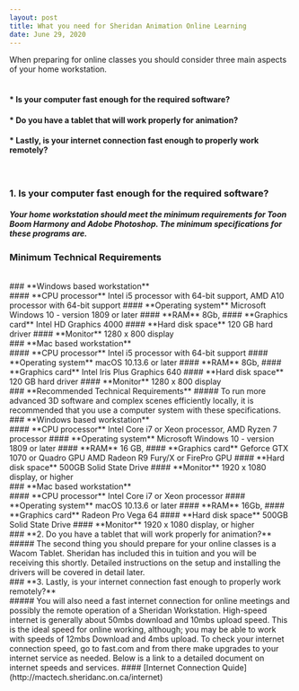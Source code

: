 ```yaml
---
layout: post
title: What you need for Sheridan Animation Online Learning 
date: June 29, 2020
--- 
```

When preparing for online classes you should consider three main aspects of your home workstation.  
<br>
#### * Is your computer fast enough for the required software?  
#### * Do you have a tablet that will work properly for animation?  
#### * Lastly, is your internet connection fast enough to properly work remotely?   
<br>
 

### **1. Is your computer fast enough for the required software?**  
##### Your home workstation should meet the minimum requirements for Toon Boom Harmony and Adobe Photoshop. The minimum specifications for these programs are.<br> 
### **Minimum Technical Requirements**  
<br>
### **Windows based workstation**
<br>
#### **CPU processor**  
 Intel i5 processor with 64-bit support,  
 AMD A10 processor with 64-bit support  
#### **Operating system**  
 Microsoft Windows 10 - version 1809 or later  
#### **RAM**  
 8Gb,    
#### **Graphics card**
 Intel HD Graphics 4000   
#### **Hard disk space**  
 120 GB hard driver   
#### **Monitor**
 1280 x 800 display  
<br>
### **Mac based workstation**
<br>
#### **CPU processor**  
 Intel i5 processor with 64-bit support  
#### **Operating system**  
 macOS 10.13.6 or later    
#### **RAM**  
 8Gb,    
#### **Graphics card**
 Intel Iris Plus Graphics 640    
#### **Hard disk space**  
 120 GB hard driver   
#### **Monitor**
 1280 x 800 display  
<br>
### **Recommended Technical Requirements**  
##### To run more advanced 3D software and complex scenes efficiently locally, it is recommended that you use a computer system with these specifications.
<br>
### **Windows based workstation**
<br>
#### **CPU processor**  
 Intel Core i7 or Xeon processor,  
 AMD Ryzen 7 processor   
#### **Operating system**  
 Microsoft Windows 10 - version 1809 or later  
#### **RAM**  
 16 GB,    
#### **Graphics card**
 Geforce GTX 1070 or Quadro GPU   
 AMD Radeon R9 Fury/X or FirePro GPU  
#### **Hard disk space**  
 500GB Solid State Drive    
#### **Monitor**
 1920 x 1080 display, or higher  
<br>
### **Mac based workstation**
<br>
#### **CPU processor**  
 Intel Core i7 or Xeon processor   
#### **Operating system**  
 macOS 10.13.6 or later    
#### **RAM**  
 16Gb,    
#### **Graphics card**
 Radeon Pro Vega 64     
#### **Hard disk space**  
 500GB Solid State Drive    
#### **Monitor**
 1920 x 1080 display, or higher   
<br>
### **2. Do you have a tablet that will work properly for animation?**  
<br>
##### The second thing you should prepare for your online classes is a Wacom Tablet.  Sheridan has included this in tuition and you will be receiving this shortly. Detailed instructions on the setup and installing the drivers will be covered in detail later.  
<br>
### **3. Lastly, is your internet connection fast enough to properly work remotely?**  
<br>
##### You will also need a fast internet connection for online meetings and possibly the remote operation of a Sheridan Workstation.  High-speed internet is generally about 50mbs download and 10mbs upload speed.  This is the ideal speed for online working, although; you may be able to work with speeds of 12mbs Download and 4mbs upload. To check your internet connection speed, go to fast.com and from there make upgrades to your internet service as needed. Below is a link to a detailed document on internet speeds and services.  
#### [Internet Connection Quide](http://mactech.sheridanc.on.ca/internet) 

